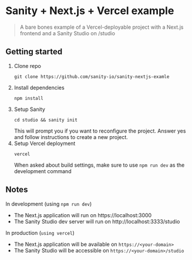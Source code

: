 # Sanity + Next.js + Vercel example

> A bare bones example of a Vercel-deployable project with a Next.js frontend and a Sanity Studio on /studio

## Getting started

1. Clone repo
    ```
    git clone https://github.com/sanity-io/sanity-nextjs-examle
    ```
1. Install dependencies
    ```
    npm install
    ```
1. Setup Sanity
    ```
    cd studio && sanity init
    ```
    This will prompt you if you want to reconfigure the project. Answer yes and follow instructions to create a new project.
1. Setup Vercel deployment
    ```
    vercel
    ```
   When asked about build settings, make sure to use `npm run dev` as the development command 

## Notes
In development (using `npm run dev`)
- The Next.js application will run on https://localhost:3000
- The Sanity Studio dev server will run on http://localhost:3333/studio
 
In production (`using vercel`)
- The Next.js application will be available on `https://<your-domain>` 
- The Sanity Studio will be accessible on `https://<your-domain>/studio` 
